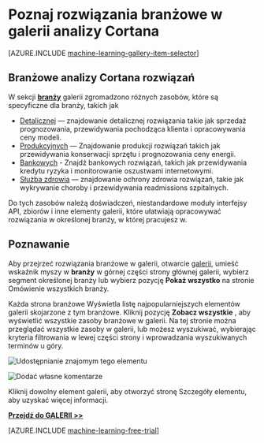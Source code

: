 <properties
    pageTitle="Cortana analizy galerii rozwiązań branżowe | Microsoft Azure"
    description="Poznaj rozwiązania zgodne ze standardami w galerii analizy Cortana."
    services="machine-learning"
    documentationCenter=""
    authors="garyericson"
    manager="jhubbard"
    editor="cgronlun"/>

<tags
    ms.service="machine-learning"
    ms.workload="data-services"
    ms.tgt_pltfrm="na"
    ms.devlang="na"
    ms.topic="article"
    ms.date="10/13/2016"
    ms.author="roopalik;garye"/>


# <a name="discover-industry-specific-solutions-in-the-cortana-intelligence-gallery"></a>Poznaj rozwiązania branżowe w galerii analizy Cortana

[AZURE.INCLUDE [machine-learning-gallery-item-selector](../../includes/machine-learning-gallery-item-selector.md)]

## <a name="industry-specific-cortana-intelligence-solutions"></a>Branżowe analizy Cortana rozwiązań

W sekcji **[branży](https://gallery.cortanaintelligence.com/industries)** galerii zgromadzono różnych zasobów, które są specyficzne dla branży, takich jak

- [Detalicznej](https://gallery.cortanaintelligence-int.com/industries/retail) — znajdowanie detalicznej rozwiązania takie jak sprzedaż prognozowania, przewidywania pochodząca klienta i opracowywania ceny modeli.
- [Produkcyjnych](https://gallery.cortanaintelligence-int.com/industries/manufacturing) — Znajdowanie produkcji rozwiązań takich jak przewidywania konserwacji sprzętu i prognozowania ceny energii.
- [Bankowych](https://gallery.cortanaintelligence-int.com/industries/banking) - Znajdź bankowych rozwiązań, takich jak przewidywania kredytu ryzyka i monitorowanie oszustwami internetowymi.
- [Służba zdrowia](https://gallery.cortanaintelligence-int.com/industries/healthcare) — znajdowanie ochrony zdrowia rozwiązań, takie jak wykrywanie choroby i przewidywania readmissions szpitalnych.

Do tych zasobów należą doświadczeń, niestandardowe moduły interfejsy API, zbiorów i inne elementy galerii, które ułatwiają opracowywać rozwiązania w określonej branży, w której pracujesz w.

## <a name="discover"></a>Poznawanie

 Aby przejrzeć rozwiązania branżowe w galerii, otwarcie [galerii](http://gallery.cortanaintelligence.com), umieść wskaźnik myszy w **branży** w górnej części strony głównej galerii, wybierz segment określonej branży lub wybierz pozycję **Pokaż wszystko** na stronie Omówienie wszystkich branży.

 Każda strona branżowe Wyświetla listę najpopularniejszych elementów galerii skojarzone z tym branżowe.
Kliknij pozycję **Zobacz wszystkie** , aby wyświetlić wszystkie zasoby branżowe w galerii.
Na tej stronie można przeglądać wszystkie zasoby w galerii, lub możesz wyszukiwać, wybierając kryteria filtrowania w lewej części strony i wprowadzania wyszukiwanych terminów u góry.

![Udostępnianie znajomym tego elementu](media\machine-learning-gallery-how-to-use-contribute-publish\share-links.png)

![Dodać własne komentarze](media\machine-learning-gallery-how-to-use-contribute-publish\comments.png)

 Kliknij dowolny element galerii, aby otworzyć stronę Szczegóły elementu, aby uzyskać więcej informacji.


**[Przejdź do GALERII >>](http://gallery.cortanaintelligence.com)**

[AZURE.INCLUDE [machine-learning-free-trial](../../includes/machine-learning-free-trial.md)]
